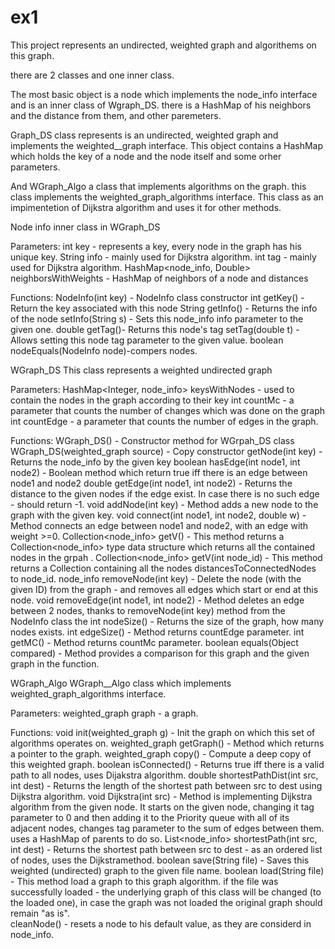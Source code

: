 # ex1
This project represents an undirected, weighted graph and algorithems on this graph.

there are 2 classes and one inner class.

The most basic object is a node which implements the node_info interface and is an inner class of Wgraph_DS. there is a HashMap of his neighbors and the distance from them, and other paremeters. 

Graph_DS class represents is an undirected, weighted graph and implements the weighted__graph interface. This object contains a HashMap which holds the key of a node and the node itself and some orher parameters. 

And WGraph_Algo a class that implements algorithms on the graph. this class implements the weighted_graph_algorithms interface. This class as an impimentetion of Dijkstra algorithm and uses it for other methods. 


Node info inner class in WGraph_DS

Parameters:
int key - represents a key, every node in the graph has his unique key. 
String info - mainly used for Dijkstra algorithm.
int tag - mainly used for Dijkstra algorithm.
HashMap<node_info, Double> neighborsWithWeights - HashMap of neighbors of a node and distances

Functions:
NodeInfo(int key) - NodeInfo class constructor
int getKey() - Return the key associated with this node
String getInfo() - Returns the info of the node
setInfo(String s) - Sets this node_info info parameter to the given one.
double getTag()- Returns this node's tag 
setTag(double t) - Allows setting this node tag parameter to the given value.
boolean nodeEquals(NodeInfo node)-compers nodes.

WGraph_DS
This class represents a weighted undirected graph

Parameters:
HashMap<Integer, node_info> keysWithNodes - used to contain the nodes in the graph according to their key
int countMc - a parameter that counts the number of changes which was done on the graph
int countEdge - a parameter that counts the number of edges in the graph.

Functions:
WGraph_DS() - Constructor method for WGrpah_DS class 
WGraph_DS(weighted_graph source) - Copy constructor
getNode(int key) - Returns the node_info by the given key
boolean hasEdge(int node1, int node2) - Boolean method which return true iff there is an edge between node1 and node2 
double getEdge(int node1, int node2) - Returns the distance to the given nodes if the edge exist. In case there is no such edge - should return -1. 
void addNode(int key) - Method adds a new node to the graph with the given key.
void connect(int node1, int node2, double w) - Method connects an edge between node1 and node2, with an edge with weight >=0.
Collection<node_info> getV() - This method returns a Collection<node_info> type data structure which returns all the contained nodes in the grpah . 
Collection<node_info> getV(int node_id) - This method returns a Collection containing all the nodes distancesToConnectedNodes to node_id.
node_info removeNode(int key) - Delete the node (with the given ID) from the graph - and removes all edges which start or end at this node. 
void removeEdge(int node1, int node2) - Method deletes an edge between 2 nodes, thanks to removeNode(int key) method from the NodeInfo class the 
int nodeSize() - Returns the size of the graph, how many nodes exists.
int edgeSize() - Method returns countEdge parameter.
int getMC() - Method returns countMc parameter.
boolean equals(Object compared) - Method provides a comparison for this graph and the given graph in the function.

WGraph_Algo
WGraph__Algo class which implements weighted_graph_algorithms interface.

Parameters:
weighted_graph graph - a graph.

Functions:
void init(weighted_graph g) - Init the graph on which this set of algorithms operates on.
weighted_graph getGraph() - Method which returns a pointer to the graph.
weighted_graph copy() - Compute a deep copy of this weighted graph.
boolean isConnected() - Returns true iff there is a valid path to all nodes, uses Dijakstra algorithm.
double shortestPathDist(int src, int dest) - Returns the length of the shortest path between src to dest using Dijkstra algorithm.
void Dijkstra(int src) - Method is implementing Dijkstra algorithm from the given node. It starts on the given node, changing it tag parameter to 0 and then adding it to the Priority queue with all of its adjacent nodes, changes tag parameter to the sum of edges between them. uses a HashMap of parents to do so.
List<node_info> shortestPath(int src, int dest) - Returns the shortest path between src to dest - as an ordered list of nodes, uses the Dijkstramethod.
boolean save(String file) - Saves this weighted (undirected) graph to the given file name.
boolean load(String file) - This method load a graph to this graph algorithm. if the file was successfully loaded - the underlying graph of this class will be changed (to the loaded one), in case the graph was not loaded the original graph should remain "as is".  
cleanNode() - resets a node to his default value, as they are considerd in node_info.
